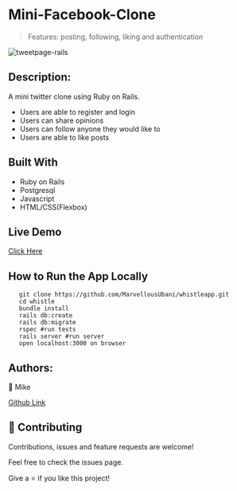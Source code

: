 # Mini-Facebook-Clone
> Features: posting, following, liking and authentication

![tweetpage-rails](https://user-images.githubusercontent.com/17970203/80851512-2a017b80-8c1a-11ea-8ae4-3d9f2ceb3fea.png)

## Description:
A mini twitter clone using Ruby on Rails.
- Users are able to register and login
- Users can share opinions
- Users can follow anyone they would like to
- Users are able to like posts

## Built With
- Ruby on Rails
- Postgresql
- Javascript
- HTML/CSS(Flexbox)

## Live Demo
[Click Here](https://evening-brushlands-66893.herokuapp.com/)

## How to Run the App Locally
```
   git clone https://github.com/MarvellousUbani/whistleapp.git
   cd whistle
   bundle install
   rails db:create
   rails db:migrate
   rspec #run tests
   rails server #run server
   open localhost:3000 on browser

```

## Authors:
👤 Mike

[Github  Link](https://github.com/MarvellousUbani)

## 🤝 Contributing
Contributions, issues and feature requests are welcome!

Feel free to check the issues page.


Give a ⭐️ if you like this project!
